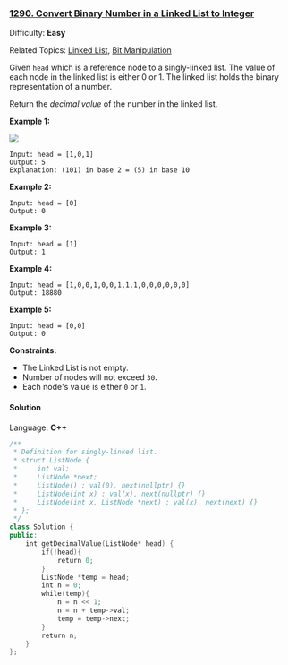 ### [1290\. Convert Binary Number in a Linked List to Integer](https://leetcode.com/problems/convert-binary-number-in-a-linked-list-to-integer/)

Difficulty: **Easy**

Related Topics: [Linked List](https://leetcode.com/tag/linked-list/), [Bit Manipulation](https://leetcode.com/tag/bit-manipulation/)

Given `head` which is a reference node to a singly-linked list. The value of each node in the linked list is either 0 or 1\. The linked list holds the binary representation of a number.

Return the _decimal value_ of the number in the linked list.

**Example 1:**

![](https://assets.leetcode.com/uploads/2019/12/05/graph-1.png)

```
Input: head = [1,0,1]
Output: 5
Explanation: (101) in base 2 = (5) in base 10
```

**Example 2:**

```
Input: head = [0]
Output: 0
```

**Example 3:**

```
Input: head = [1]
Output: 1
```

**Example 4:**

```
Input: head = [1,0,0,1,0,0,1,1,1,0,0,0,0,0,0]
Output: 18880
```

**Example 5:**

```
Input: head = [0,0]
Output: 0
```

**Constraints:**

- The Linked List is not empty.
- Number of nodes will not exceed `30`.
- Each node's value is either `0` or `1`.

#### Solution

Language: **C++**

```c++
/**
 * Definition for singly-linked list.
 * struct ListNode {
 *     int val;
 *     ListNode *next;
 *     ListNode() : val(0), next(nullptr) {}
 *     ListNode(int x) : val(x), next(nullptr) {}
 *     ListNode(int x, ListNode *next) : val(x), next(next) {}
 * };
 */
class Solution {
public:
    int getDecimalValue(ListNode* head) {
        if(!head){
            return 0;
        }
        ListNode *temp = head;
        int n = 0;
        while(temp){
            n = n << 1;
            n = n + temp->val;
            temp = temp->next;
        }
        return n;
    }
};
```
